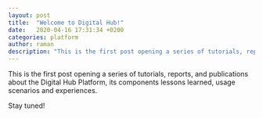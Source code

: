 ```yaml
---
layout: post
title:  "Welcome to Digital Hub!"
date:   2020-04-16 17:31:34 +0200
categories: platform
author: raman
description: "This is the first post opening a series of tutorials, reports, and publications about the Digital Hub Platform, its components lessons learned, usage scenarios and experiences."
---
```

This is the first post opening a series of tutorials, reports, and publications about the Digital Hub Platform, its components
lessons learned, usage scenarios and experiences.

Stay tuned!